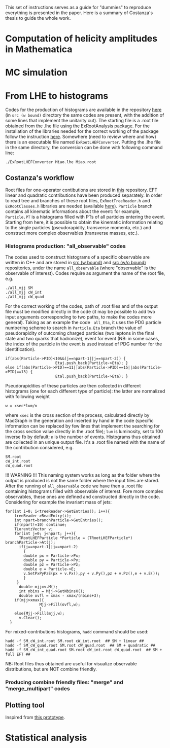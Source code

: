 This set of instructions serves as a guide for "dummies" to reproduce everything is presented in the paper.
Here is a summary of Costanza's thesis to guide the whole work.



# Computation of helicity amplitudes in Mathematica


# MC simulation 


# From LHE to histograms

Codes for the production of histograms are available in the repository [here](https://github.com/mpresill/VBS_unitarity/tree/main/combine/Analysis%20tools/src%20(w%7Co%20bound)) (in ```src (w bound)``` directory the same codes are present, with the addition of some lines that implement the unitarity cut). The starting file is a .root file obtained from the .lhe file using the ExRootAnalysis package. For the installation of the libraries needed for the correct working of the package follow the instruction [here](https://cp3.irmp.ucl.ac.be/projects/ExRootAnalysis/wiki/UserManual).
Somewhere (need to review where and how) there is an executable file named ```ExRootLHEFConverter```. Putting the .lhe file in the same directory, the conversion can be done with following command line:

```
./ExRootLHEFConverter Miao.lhe Miao.root
```

## Costanza's workflow

Root files for one-operator contibutions are stored in [this](https://github.com/mpresill/VBS_unitarity/tree/main/combine/Analysis%20tools/data) repository. EFT linear and quadratic contributions have been produced separately. In order to read tree and branches of these root files, ```ExRootTreeReader.h``` and ```ExRootClasses.h``` libraries are needed (available [here](https://github.com/delphes/delphes/tree/master/external/ExRootAnalysis)). ```Particle``` branch contains all kinematic informations about the event: for example, ```Particle.PT``` is a histograms filled with PTs of all particles entering the event. Starting from here, it is possible to obtain the kinematic information relating to the single particles (pseudorapidity, transverse momenta, etc.) and construct more complex observables (transverse masses, etc.). 
### Histograms production: "all_observable" codes
The codes used to construct histograms of a specific observable are written in C++ and are stored in [src (w bound)](https://github.com/mpresill/VBS_unitarity/tree/main/combine/Analysis%20tools/src%20(w%20bound)) and [src (w/o bound)](https://github.com/mpresill/VBS_unitarity/tree/main/combine/Analysis%20tools/src%20(w%7Co%20bound)) repositories, under the name ```all_observable``` (where "observable" is the observable of interest). Codes require as argument the name of the root file, e.g.

```
./all_mjj SM
./all_mjj cW_int
./all_mjj cW_quad
```
For the correct working of the codes, path of .root files and of the output file must be modified directly in the code (it may be possible to add two input arguments corresponding to two paths, to make the codes more general). Taking as an example the code ``` all_Eta```, it uses the PDG particle numbering scheme to search in ```Particle.Eta``` branch the value of pseudorapidity of outcoming charged particles (two leptons in the final state and two quarks that hadronize), event for event (NB: in some cases, the index of the particle in the event is used instead of PDG number for the identification).
```
if(abs(Particle->PID)<10&&(j==npart-1||j==npart-2)) {
      				  Etaj.push_back(Particle->Eta); }    
else if(abs(Particle->PID)==11||abs(Particle->PID)==15||abs(Particle->PID)==13) {
      				  Etal.push_back(Particle->Eta); }
```

Pseudorapidities of these particles are then collected in different histograms (one for each different type of particle): the latter are normalized with following weight

```
w = xsec*lum/n
```
where ```xsec``` is the cross section of the process, calculated directly by MadGraph in the generation and inserted by hand in the code (specific information can be replaced by few lines that implement the searching for the cross section value directly in the .root file); ```lum``` is luminosity, set to 100 inverse fb by default; ```n``` is the number of events.
Histograms thus obtained are collected in an unique output file. It's a .root file named with the name of the contribution considered, e.g.

```
SM.root
cW_int.root
cW_quad.root
```
!!! WARNING !!! This naming system works as long as the folder where the output is produced is not the same folder where the input files are stored.
After the running of ```all_observable``` code we have then a .root file containing histograms filled with observable of interest. Fore more complex observables, these ones are defined and constructed directly in the code. Considering for example the invariant mass of jets:

```  
for(int i=0; i<treeReader->GetEntries(); i++){
    treeReader->ReadEntry(i);
    int npart=branchParticle->GetEntries();
    if(npart!=10) continue;
    TLorentzVector v;
    for(int j=0; j<npart; j++){
      TRootLHEFParticle *Particle = (TRootLHEFParticle*) branchParticle->At(j);  
      if(j==npart-1||j==npart-2)
        {
        double px = Particle->Px;
        double py = Particle->Py;
        double pz = Particle->Pz;
        double e = Particle->E;
        v.SetPxPyPzE(px + v.Px(),py + v.Py(),pz + v.Pz(),e + v.E());
        }
     }       
      double mjj=v.M();
      int nbins = Mjj->GetNbinsX();
      double ovfl = xmax - xmax/(nbins+3);
	if(mjj>xmax){
	           Mjj->Fill(ovfl,w);
	           }
	else{Mjj->Fill(mjj,w);
      v.Clear(); 
  }
```

For mixed-contributions histograms, ```hadd``` command should be used:

```
hadd -f SM_cW_int.root SM.root cW_int.root  ## SM + linear ##
hadd -f SM_cW_quad.root SM.root cW_quad.root  ## SM + quadratic ##
hadd -f SM_cW_int_quad.root SM.root cW_int.root cW_quad.root  ## SM + full EFT ##
```
NB: Root files thus obtained are useful for visualize observable distributions, but are NOT combine friendly. 

### Producing combine friendly files: "merge" and "merge_multipart" codes

## Plotting tool
Inspired from [this prototype](https://github.com/acappati/mg5tut_apr21_plots).


# Statistical analysis
